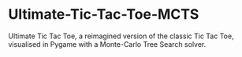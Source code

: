 # Ultimate-Tic-Tac-Toe-MCTS
Ultimate Tic Tac Toe, a reimagined version of the classic Tic Tac Toe, visualised in Pygame with a Monte-Carlo Tree Search solver.
